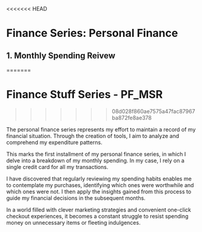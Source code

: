 <<<<<<< HEAD
# Finance Series: Personal Finance 
## 1. Monthly Spending Reivew
=======
# Finance Stuff Series - PF_MSR
>>>>>>> 08d028f860ae7575a47fac87967ba872fe8ae378

The personal finance series represents my effort to maintain a record of my financial situation. Through the creation of tools, I aim to analyze and comprehend my expenditure patterns.

This marks the first installment of my personal finance series, in which I delve into a breakdown of my monthly spending. In my case, I rely on a single credit card for all my transactions.

I have discovered that regularly reviewing my spending habits enables me to contemplate my purchases, identifying which ones were worthwhile and which ones were not. I then apply the insights gained from this process to guide my financial decisions in the subsequent months.

In a world filled with clever marketing strategies and convenient one-click checkout experiences, it becomes a constant struggle to resist spending money on unnecessary items or fleeting indulgences.

